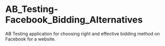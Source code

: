 # AB_Testing-Facebook_Bidding_Alternatives
AB Testing application for choosing right and effective bidding method on Facebook for a website.
